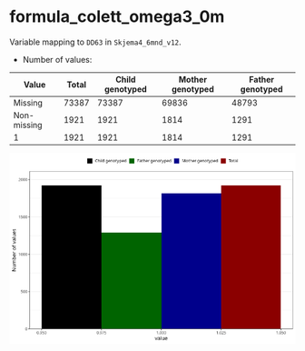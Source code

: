 # formula_colett_omega3_0m
Variable mapping to `DD63` in `Skjema4_6mnd_v12`.
- Number of values:

| Value | Total | Child genotyped | Mother genotyped | Father genotyped |
| ----- | ----- | --------------- | ---------------- | ---------------- |
| Missing | 73387 | 73387 | 69836 | 48793 |
| Non-missing | 1921 | 1921 | 1814 | 1291 |
| 1 | 1921 | 1921 | 1814 | 1291 |



![](formula_colett_omega3_0m_n.png)



